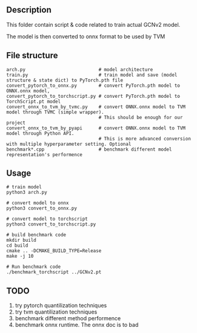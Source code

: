 
## Description

This folder contain script & code related to train actual GCNv2 model. 

The model is then converted to onnx format to be used by TVM

## File structure
```shell
arch.py                           # model architecture
train.py                          # train model and save (model structure & state dict) to PyTorch.pth file
convert_pytorch_to_onnx.py        # convert PyTorch.pth model to ONNX.onnx model,
convert_pytorch_to_torchscript.py # convert PyTorch.pth model to TorchScript.pt model
convert_onnx_to_tvm_by_tvmc.py    # convert ONNX.onnx model to TVM model through TVMC (simple wrapper). 
                                  # This should be enough for our project
convert_onnx_to_tvm_by_pyapi      # convert ONNX.onnx model to TVM model through Python API. 
                                  # This is more advanced conversion with multiple hyperparameter setting. Optional
benchmark*.cpp                    # benchmark different model representation's performence
```

## Usage
```shell
# train model
python3 arch.py

# convert model to onnx
python3 convert_to_onnx.py

# convert model to torchscript
python3 convert_to_torchscript.py

# build benchmark code
mkdir build
cd build
cmake .. -DCMAKE_BUILD_TYPE=Release
make -j 10

# Run benchmark code
./benchmark_torchscript ../GCNv2.pt

```

## TODO
1. try pytorch quantilization techniques
2. try tvm quantilization techniques
3. benchmark different method performence
4. benchmark onnx runtime. The onnx doc is to bad